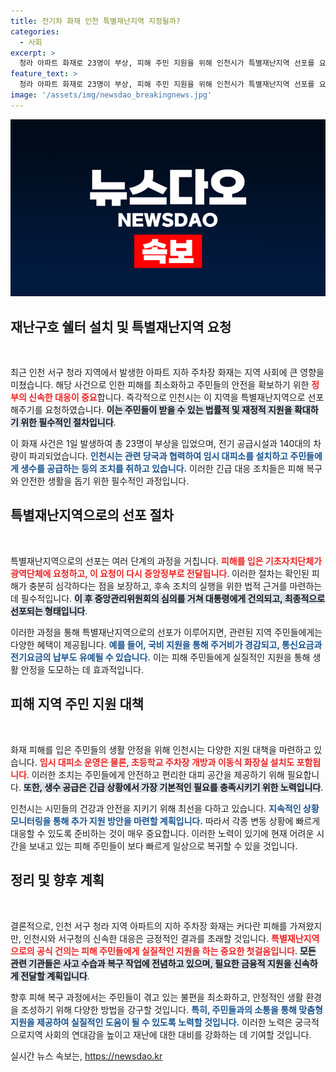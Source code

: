 ```yaml
---
title: 전기차 화재 인천 특별재난지역 지정될까?
categories:
  - 사회
excerpt: >
  청라 아파트 화재로 23명이 부상, 피해 주민 지원을 위해 인천시가 특별재난지역 선포를 요청했습니다. 효과적인 복구를 위한 정부 지원이 절실한 상황! 지금 이 사안의 모든 것을 확인하세요!
feature_text: >
  청라 아파트 화재로 23명이 부상, 피해 주민 지원을 위해 인천시가 특별재난지역 선포를 요청했습니다. 효과적인 복구를 위한 정부 지원이 절실한 상황! 지금 이 사안의 모든 것을 확인하세요!
image: '/assets/img/newsdao_breakingnews.jpg'
---
```


<p><img src="/assets/img/newsdao_breakingnews.jpg" alt="bookingtag 속보" /></p>

<h2 data-ke-size="size26">재난구호 쉘터 설치 및 특별재난지역 요청</h2>

<p data-ke-size="size16">&nbsp;</p>

<p>최근 인천 서구 청라 지역에서 발생한 아파트 지하 주차장 화재는 지역 사회에 큰 영향을 미쳤습니다. 해당 사건으로 인한 피해를 최소화하고 주민들의 안전을 확보하기 위한 <b><span style="color: #ee2323;">정부의 신속한 대응이 중요</span></b>합니다. 즉각적으로 인천시는 이 지역을 특별재난지역으로 선포해주기를 요청하였습니다. <b><span style="background-color: #21538527;">이는 주민들이 받을 수 있는 법률적 및 재정적 지원을 확대하기 위한 필수적인 절차입니다</span></b>. </p>

<p>이 화재 사건은 1일 발생하여 총 23명이 부상을 입었으며, 전기 공급시설과 140대의 차량이 파괴되었습니다. <b><span style="color: #1a5490;">인천시는 관련 당국과 협력하여 임시 대피소를 설치하고 주민들에게 생수를 공급하는 등의 조치를 취하고 있습니다.</span></b> 이러한 긴급 대응 조치들은 피해 복구와 안전한 생활을 돕기 위한 필수적인 과정입니다.</p>

<h2 data-ke-size="size26">특별재난지역으로의 선포 절차</h2>

<p data-ke-size="size16">&nbsp;</p>

<p>특별재난지역으로의 선포는 여러 단계의 과정을 거칩니다. <b><span style="color: #ee2323;">피해를 입은 기초자치단체가 광역단체에 요청하고, 이 요청이 다시 중앙정부로 전달됩니다</span></b>. 이러한 절차는 확인된 피해가 충분히 심각하다는 점을 보장하고, 후속 조치의 실행을 위한 법적 근거를 마련하는 데 필수적입니다. <b><span style="background-color: #21538527;">이 후 중앙관리위원회의 심의를 거쳐 대통령에게 건의되고, 최종적으로 선포되는 형태입니다</span></b>.</p>

<p>이러한 과정을 통해 특별재난지역으로의 선포가 이루어지면, 관련된 지역 주민들에게는 다양한 혜택이 제공됩니다. <b><span style="color: #1a5490;">예를 들어, 국비 지원을 통해 주거비가 경감되고, 통신요금과 전기요금의 납부도 유예될 수 있습니다.</span></b> 이는 피해 주민들에게 실질적인 지원을 통해 생활 안정을 도모하는 데 효과적입니다.</p>

<h2 data-ke-size="size26">피해 지역 주민 지원 대책</h2>

<p data-ke-size="size16">&nbsp;</p>

<p>화재 피해를 입은 주민들의 생활 안정을 위해 인천시는 다양한 지원 대책을 마련하고 있습니다. <b><span style="color: #ee2323;">임시 대피소 운영은 물론, 초등학교 주차장 개방과 이동식 화장실 설치도 포함됩니다</span></b>. 이러한 조치는 주민들에게 안전하고 편리한 대피 공간을 제공하기 위해 필요합니다. <b><span style="background-color: #21538527;">또한, 생수 공급은 긴급 상황에서 가장 기본적인 필요를 충족시키기 위한 노력입니다</span></b>.</p>

<p>인천시는 시민들의 건강과 안전을 지키기 위해 최선을 다하고 있습니다. <b><span style="color: #1a5490;">지속적인 상황 모니터링을 통해 추가 지원 방안을 마련할 계획입니다.</span></b> 따라서 각종 변동 상황에 빠르게 대응할 수 있도록 준비하는 것이 매우 중요합니다. 이러한 노력이 있기에 현재 어려운 시간을 보내고 있는 피해 주민들이 보다 빠르게 일상으로 복귀할 수 있을 것입니다.</p>

<h2 data-ke-size="size26">정리 및 향후 계획</h2>

<p data-ke-size="size16">&nbsp;</p>

<p>결론적으로, 인천 서구 청라 지역 아파트의 지하 주차장 화재는 커다란 피해를 가져왔지만, 인천시와 서구청의 신속한 대응은 긍정적인 결과를 초래할 것입니다. <b><span style="color: #ee2323;">특별재난지역으로의 공식 건의는 피해 주민들에게 실질적인 지원을 하는 중요한 첫걸음입니다</span></b>. <b><span style="background-color: #21538527;">모든 관련 기관들은 사고 수습과 복구 작업에 전념하고 있으며, 필요한 금융적 지원을 신속하게 전달할 계획입니다</span></b>.</p>

<p>향후 피해 복구 과정에서는 주민들이 겪고 있는 불편을 최소화하고, 안정적인 생활 환경을 조성하기 위해 다양한 방법을 강구할 것입니다. <b><span style="color: #1a5490;">특히, 주민들과의 소통을 통해 맞춤형 지원을 제공하여 실질적인 도움이 될 수 있도록 노력할 것입니다.</span></b> 이러한 노력은 궁극적으로지역 사회의 연대감을 높이고 재난에 대한 대비를 강화하는 데 기여할 것입니다.</p>
실시간 뉴스 속보는, <a href="https://newsdao.kr" rel="dofollow">https://newsdao.kr</a>


